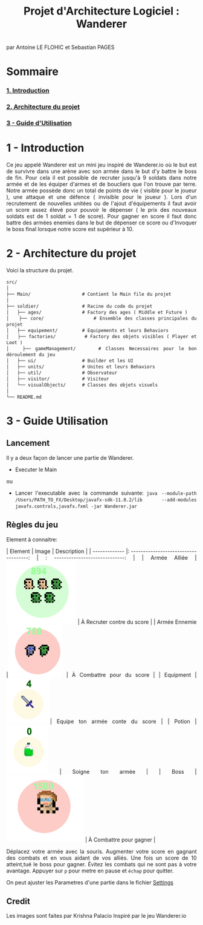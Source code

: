 <div style="text-align: justify">

# <center>Projet d'Architecture Logiciel : Wanderer</center>

<br/>
par Antoine LE FLOHIC et Sebastian PAGES
<br/>

#  Sommaire

### [1. Introduction](#-1---Introduction)

### [2. Architecture du projet](#-2---Architecture-du-projet)

### [3 - Guide d'Utilisation](#-3---Guide-Utilisation)


# 1 - Introduction

Ce jeu appelé Wanderer est un mini jeu inspiré de Wanderer.io où le but est de survivre dans une arène avec son armée dans le but d'y battre le boss de fin. Pour cela il est possible de recruter jusqu'à 9 soldats dans notre armée et de les équiper d'armes et de boucliers que l'on trouve par terre. 
Notre armée possède donc un total de points de vie ( visible pour le joueur ), une attaque et une défence ( invisible pour le joueur ). 
Lors d'un recrutement de nouvelles unitées ou de l'ajout d'équipements il faut avoir un score assez élevé pour pouvoir le dépenser ( le prix des nouveaux soldats est de 1 soldat = 1 de score).
Pour gagner en score il faut donc battre des armées enemies dans le but de dépenser ce score ou d'Invoquer le boss final lorsque notre score est supérieur à 10.


# 2 - Architecture du projet

Voici la structure du projet. 
```
src/
│
├── Main/                   # Contient le Main file du projet
│
├── soldier/                # Racine du code du projet
│   ├── ages/               # Factory des ages ( Middle et Future )
│   ├── core/               # Ensemble des classes principales du projet
│   ├── equipement/         # Equipements et leurs Behaviors
│   ├── factories/          # Factory des objets visibles ( Player et Loot )
│   ├── gameManagement/     # Classes Necessaires pour le bon déroulement du jeu
│   ├── ui/                 # Builder et les UI
│   ├── units/              # Unites et leurs Behaviors
│   ├── util/               # Observateur
│   ├── visitor/            # Visiteur
│   └── visualObjects/      # Classes des objets visuels
│
└── README.md
```

# 3 - Guide Utilisation

## Lancement
Il y a deux façon de lancer une partie de Wanderer.

- Executer le Main 

ou

- Lancer l'executable avec la commande suivante:
`java --module-path /Users/PATH_TO_FX/Desktop/javafx-sdk-11.0.2/lib --add-modules javafx.controls,javafx.fxml -jar Wanderer.jar`

## Règles du jeu

Element à connaitre:

| Element       | Image                                  |  Description                     |
| ------------- |: ------------------------------------: | : -----------------------------: | 
| Armée Alliée  |![image](resources/images/ally.png)     | À Recruter contre du score       |
| Armée Ennemie |![image](resources/images/ennemi.png)   | À Combattre pour du score        |
| Equipment     |![image](resources/images/equipment.png)| Equipe ton armée conte du score  | 
| Potion        |![image](resources/images/potion.png)   | Soigne ton armée                 | 
| Boss          |![image](resources/images/boss.png)     | À Combattre pour gagner          | 

Déplacez votre armée avec la souris. Augmenter votre score en gagnant des combats et en vous aidant de vos alliés.
Une fois un score de 10 atteint,tué le boss pour gagner. Évitez les combats qui ne sont pas à votre avantage.
Appuyer sur `p` pour metre en pause et `échap` pour quitter.

On peut ajuster les Parametres d'une partie dans le fichier [Settings](src/soldier/gameManagement/Settings.java)

</div>

## Credit
Les images sont faites par Krishna Palacio
Inspiré par le jeu Wanderer.io
